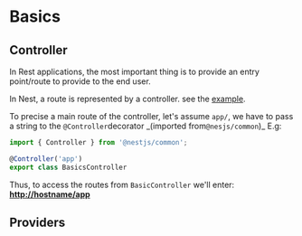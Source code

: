 # Basics

## Controller

In Rest applications, the most important thing is to provide an entry point/route to provide to the end user.

In Nest, a route is represented by a controller. see the [example](./basics.controller.ts#L7).

To precise a main route of the controller, let's assume `app/`, we have to pass a string to the `@Controller`decorator \_(imported from`@nesjs/common`)\_
E.g:

```ts
import { Controller } from '@nestjs/common';

@Controller('app')
export class BasicsController
```

Thus, to access the routes from `BasicController` we'll enter: **<http://hostname/app>**

## Providers

